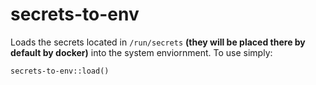 # secrets-to-env

Loads the secrets located in `/run/secrets` **(they will be placed there by default by docker)** into the system
enviornment. To use simply:

`secrets-to-env::load()`

